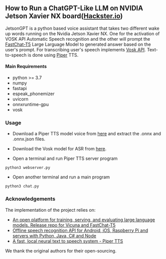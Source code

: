## How to Run a ChatGPT-Like LLM on NVIDIA Jetson Xavier NX board([Hackster.io](https://www.hackster.io/shahizat/how-to-run-a-chatgpt-like-llm-on-nvidia-jetson-board-41fd79))

JetsonGPT is a python based voice assistant that takes two different wake up words running on the Nvidia Jetson Xavier NX. One for the activation of VOSK API Automatic Speech recognition and the other will prompt the [FastChat-T5](https://github.com/lm-sys/FastChat) Large Larguage Model to generated answer based on the user's prompt. For transcribing user's speech implements [Vosk API](https://github.com/alphacep/vosk-api). Text-to-speech is done using [Piper](https://github.com/rhasspy/piper) TTS.

#### Main Requirements
* python >= 3.7
* numpy
* fastapi
* espeak_phonemizer
* uvicorn
* onnxruntime-gpu
* vosk

### Usage
* Download a Piper TTS model voice from [here](https://github.com/rhasspy/piper/releases/tag/v0.0.2) and extract the .onnx and .onnx.json files.
* Download the Vosk model for ASR from [here](https://alphacephei.com/vosk/models).

* Open a terminal and run Piper TTS server program
```
python3 webserver.py

```
* Open another terminal and run a main program
```
python3 chat.py
```

### Acknowledgements
The implementation of the project relies on:
* [An open platform for training, serving, and evaluating large language models. Release repo for Vicuna and FastChat-T5](https://github.com/lm-sys/FastChat)
* [Offline speech recognition API for Android, iOS, Raspberry Pi and servers with Python, Java, C# and Node](https://github.com/alphacep/vosk-api)
* [A fast, local neural text to speech system - Piper TTS](https://github.com/rhasspy/piper)

We thank the original authors for their open-sourcing.



